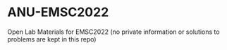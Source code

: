 # ANU-EMSC2022

Open Lab Materials for EMSC2022 (no private information or solutions to problems are kept in this repo)
